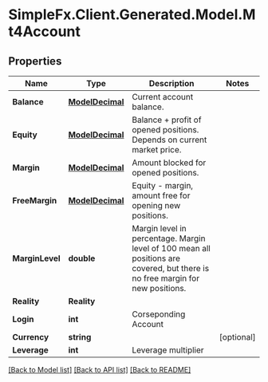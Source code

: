 # SimpleFx.Client.Generated.Model.Mt4Account
## Properties

Name | Type | Description | Notes
------------ | ------------- | ------------- | -------------
**Balance** | [**ModelDecimal**](ModelDecimal.md) | Current account balance. | 
**Equity** | [**ModelDecimal**](ModelDecimal.md) | Balance + profit of opened positions. Depends on current market price. | 
**Margin** | [**ModelDecimal**](ModelDecimal.md) | Amount blocked for opened positions. | 
**FreeMargin** | [**ModelDecimal**](ModelDecimal.md) | Equity - margin, amount free for opening new positions. | 
**MarginLevel** | **double** | Margin level in percentage. Margin level of 100 mean all positions are covered, but there is no free margin for new positions. | 
**Reality** | **Reality** |  | 
**Login** | **int** | Corseponding Account | 
**Currency** | **string** |  | [optional] 
**Leverage** | **int** | Leverage multiplier | 

[[Back to Model list]](../README.md#documentation-for-models) [[Back to API list]](../README.md#documentation-for-api-endpoints) [[Back to README]](../README.md)

